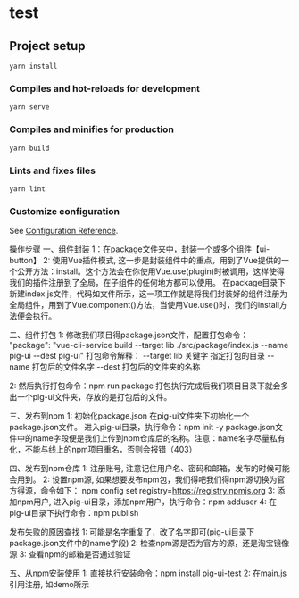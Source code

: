 # test

## Project setup
```
yarn install
```

### Compiles and hot-reloads for development
```
yarn serve
```

### Compiles and minifies for production
```
yarn build
```

### Lints and fixes files
```
yarn lint
```

### Customize configuration
See [Configuration Reference](https://cli.vuejs.org/config/).

操作步骤
一、组件封装
1：在package文件夹中，封装一个或多个组件【ui-button】
2: 使用Vue插件模式, 这一步是封装组件中的重点，用到了Vue提供的一个公开方法：install。这个方法会在你使用Vue.use(plugin)时被调用，这样使得我们的插件注册到了全局，在子组件的任何地方都可以使用。
   在package目录下新建index.js文件，代码如文件所示，这一项工作就是将我们封装好的组件注册为全局组件，用到了Vue.component()方法，当使用Vue.use()时，我们的install方法便会执行。

二、组件打包
1: 修改我们项目得package.json文件，配置打包命令：
"package": "vue-cli-service build --target lib ./src/package/index.js --name pig-ui --dest pig-ui"
    打包命令解释：
    --target lib 关键字 指定打包的目录
    --name 打包后的文件名字
    --dest 打包后的文件夹的名称

2: 然后执行打包命令：npm run package
   打包执行完成后我们项目目录下就会多出一个pig-ui文件夹，存放的是打包后的文件。

三、发布到npm
1: 初始化package.json
    在pig-ui文件夹下初始化一个package.json文件。
    进入pig-ui目录，执行命令：npm init -y
    package.json文件中的name字段便是我们上传到npm仓库后的名称。注意：name名字尽量私有化，不能与线上的npm项目重名，否则会报错（403）

四、发布到npm仓库
1: 注册账号, 注意记住用户名、密码和邮箱，发布的时候可能会用到。
2: 设置npm源, 如果想要发布npm包，我们得吧我们得npm源切换为官方得源，命令如下：
    npm config set registry=https://registry.npmjs.org
3: 添加npm用户, 进入pig-ui目录，添加npm用户，执行命令：npm adduser
4: 在pig-ui目录下执行命令：npm publish

发布失败的原因查找
1: 可能是名字重复了，改了名字即可(pig-ui目录下package.json文件中的name字段)
2: 检查npm源是否为官方的源，还是淘宝镜像源
3: 查看npm的邮箱是否通过验证

五、从npm安装使用
1: 直接执行安装命令：npm install pig-ui-test 
2: 在main.js引用注册, 如demo所示
